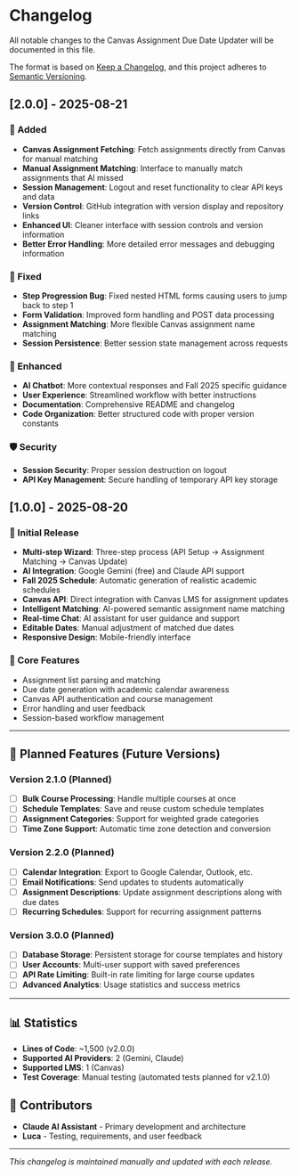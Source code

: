 # Changelog

All notable changes to the Canvas Assignment Due Date Updater will be documented in this file.

The format is based on [Keep a Changelog](https://keepachangelog.com/en/1.0.0/),
and this project adheres to [Semantic Versioning](https://semver.org/spec/v2.0.0.html).

## [2.0.0] - 2025-08-21

### 🚀 Added
- **Canvas Assignment Fetching**: Fetch assignments directly from Canvas for manual matching
- **Manual Assignment Matching**: Interface to manually match assignments that AI missed
- **Session Management**: Logout and reset functionality to clear API keys and data
- **Version Control**: GitHub integration with version display and repository links
- **Enhanced UI**: Cleaner interface with session controls and version information
- **Better Error Handling**: More detailed error messages and debugging information

### 🔧 Fixed
- **Step Progression Bug**: Fixed nested HTML forms causing users to jump back to step 1
- **Form Validation**: Improved form handling and POST data processing
- **Assignment Matching**: More flexible Canvas assignment name matching
- **Session Persistence**: Better session state management across requests

### 🎨 Enhanced
- **AI Chatbot**: More contextual responses and Fall 2025 specific guidance
- **User Experience**: Streamlined workflow with better instructions
- **Documentation**: Comprehensive README and changelog
- **Code Organization**: Better structured code with proper version constants

### 🛡️ Security
- **Session Security**: Proper session destruction on logout
- **API Key Management**: Secure handling of temporary API key storage

## [1.0.0] - 2025-08-20

### 🚀 Initial Release
- **Multi-step Wizard**: Three-step process (API Setup → Assignment Matching → Canvas Update)
- **AI Integration**: Google Gemini (free) and Claude API support
- **Fall 2025 Schedule**: Automatic generation of realistic academic schedules
- **Canvas API**: Direct integration with Canvas LMS for assignment updates
- **Intelligent Matching**: AI-powered semantic assignment name matching
- **Real-time Chat**: AI assistant for user guidance and support
- **Editable Dates**: Manual adjustment of matched due dates
- **Responsive Design**: Mobile-friendly interface

### 🎯 Core Features
- Assignment list parsing and matching
- Due date generation with academic calendar awareness
- Canvas API authentication and course management
- Error handling and user feedback
- Session-based workflow management

---

## 🔮 Planned Features (Future Versions)

### Version 2.1.0 (Planned)
- [ ] **Bulk Course Processing**: Handle multiple courses at once
- [ ] **Schedule Templates**: Save and reuse custom schedule templates
- [ ] **Assignment Categories**: Support for weighted grade categories
- [ ] **Time Zone Support**: Automatic time zone detection and conversion

### Version 2.2.0 (Planned)
- [ ] **Calendar Integration**: Export to Google Calendar, Outlook, etc.
- [ ] **Email Notifications**: Send updates to students automatically
- [ ] **Assignment Descriptions**: Update assignment descriptions along with due dates
- [ ] **Recurring Schedules**: Support for recurring assignment patterns

### Version 3.0.0 (Planned)
- [ ] **Database Storage**: Persistent storage for course templates and history
- [ ] **User Accounts**: Multi-user support with saved preferences
- [ ] **API Rate Limiting**: Built-in rate limiting for large course updates
- [ ] **Advanced Analytics**: Usage statistics and success metrics

---

## 📊 Statistics

- **Lines of Code**: ~1,500 (v2.0.0)
- **Supported AI Providers**: 2 (Gemini, Claude)
- **Supported LMS**: 1 (Canvas)
- **Test Coverage**: Manual testing (automated tests planned for v2.1.0)

## 🤝 Contributors

- **Claude AI Assistant** - Primary development and architecture
- **Luca** - Testing, requirements, and user feedback

---

*This changelog is maintained manually and updated with each release.*